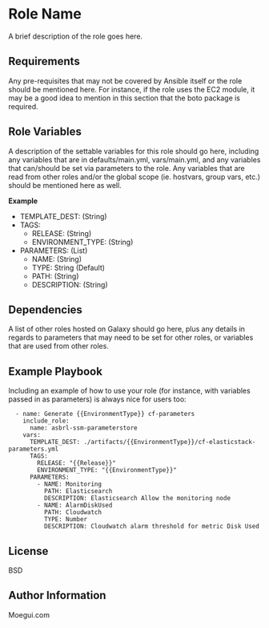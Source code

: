 Role Name
=========

A brief description of the role goes here.

Requirements
------------

Any pre-requisites that may not be covered by Ansible itself or the role should be mentioned here. For instance, if the role uses the EC2 module, it may be a good idea to mention in this section that the boto package is required.

Role Variables
--------------

A description of the settable variables for this role should go here, including any variables that are in defaults/main.yml, vars/main.yml, and any variables that can/should be set via parameters to the role. Any variables that are read from other roles and/or the global scope (ie. hostvars, group vars, etc.) should be mentioned here as well.

**Example**
- TEMPLATE_DEST: (String)
- TAGS:
    - RELEASE: (String)
    - ENVIRONMENT_TYPE: (String)
- PARAMETERS: (List)
    - NAME: (String)
    - TYPE: String (Default)
    - PATH: (String)
    - DESCRIPTION: (String)

Dependencies
------------

A list of other roles hosted on Galaxy should go here, plus any details in regards to parameters that may need to be set for other roles, or variables that are used from other roles.

Example Playbook
----------------

Including an example of how to use your role (for instance, with variables passed in as parameters) is always nice for users too:

      - name: Generate {{EnvironmentType}} cf-parameters
        include_role:
          name: asbrl-ssm-parameterstore
        vars:
          TEMPLATE_DEST: ./artifacts/{{EnvironmentType}}/cf-elasticstack-parameters.yml
          TAGS:
            RELEASE: "{{Release}}"
            ENVIRONMENT_TYPE: "{{EnvironmentType}}"
          PARAMETERS:
            - NAME: Monitoring
              PATH: Elasticsearch
              DESCRIPTION: Elasticsearch Allow the monitoring node
            - NAME: AlarmDiskUsed
              PATH: Cloudwatch
              TYPE: Number
              DESCRIPTION: Cloudwatch alarm threshold for metric Disk Used

License
-------

BSD

Author Information
------------------

Moegui.com

